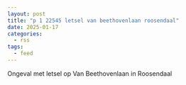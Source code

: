 ```yaml
---
layout: post
title: "p 1 22545 letsel van beethovenlaan roosendaal"
date: 2025-01-17
categories: 
  - rss
tags: 
  - feed
---
```


Ongeval met letsel op Van Beethovenlaan in Roosendaal
